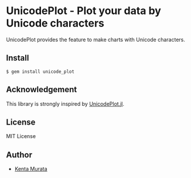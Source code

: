 # UnicodePlot - Plot your data by Unicode characters

UnicodePlot provides the feature to make charts with Unicode characters.

## Install

```console
$ gem install unicode_plot
```

## Acknowledgement

This library is strongly inspired by [UnicodePlot.jl](https://github.com/Evizero/UnicodePlots.jl).

## License

MIT License

## Author

- [Kenta Murata](https://github.com/mrkn)
